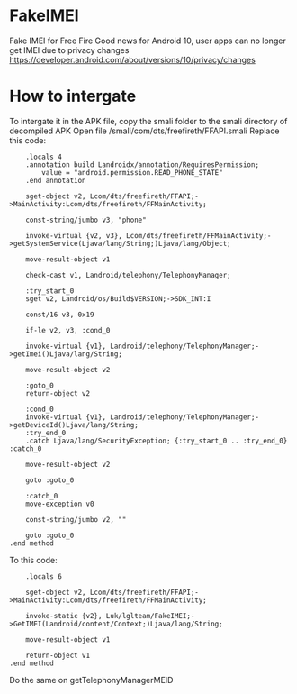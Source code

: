 # FakeIMEI
Fake IMEI for Free Fire
Good news for Android 10, user apps can no longer get IMEI due to privacy changes https://developer.android.com/about/versions/10/privacy/changes

# How to intergate
To intergate it in the APK file, copy the smali folder to the smali directory of decompiled APK
Open file /smali/com/dts/freefireth/FFAPI.smali
Replace this code:
```.method public static getTelephonyManagerIMEI()Ljava/lang/String;
    .locals 4
    .annotation build Landroidx/annotation/RequiresPermission;
        value = "android.permission.READ_PHONE_STATE"
    .end annotation

    sget-object v2, Lcom/dts/freefireth/FFAPI;->MainActivity:Lcom/dts/freefireth/FFMainActivity;

    const-string/jumbo v3, "phone"

    invoke-virtual {v2, v3}, Lcom/dts/freefireth/FFMainActivity;->getSystemService(Ljava/lang/String;)Ljava/lang/Object;

    move-result-object v1

    check-cast v1, Landroid/telephony/TelephonyManager;

    :try_start_0
    sget v2, Landroid/os/Build$VERSION;->SDK_INT:I

    const/16 v3, 0x19

    if-le v2, v3, :cond_0

    invoke-virtual {v1}, Landroid/telephony/TelephonyManager;->getImei()Ljava/lang/String;

    move-result-object v2

    :goto_0
    return-object v2

    :cond_0
    invoke-virtual {v1}, Landroid/telephony/TelephonyManager;->getDeviceId()Ljava/lang/String;
    :try_end_0
    .catch Ljava/lang/SecurityException; {:try_start_0 .. :try_end_0} :catch_0

    move-result-object v2

    goto :goto_0

    :catch_0
    move-exception v0

    const-string/jumbo v2, ""

    goto :goto_0
.end method
```

To this code:
```.method public static getTelephonyManagerIMEI()Ljava/lang/String;
    .locals 6

    sget-object v2, Lcom/dts/freefireth/FFAPI;->MainActivity:Lcom/dts/freefireth/FFMainActivity;

    invoke-static {v2}, Luk/lglteam/FakeIMEI;->GetIMEI(Landroid/content/Context;)Ljava/lang/String;

    move-result-object v1

    return-object v1
.end method
```

Do the same on getTelephonyManagerMEID

